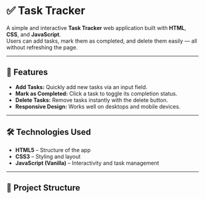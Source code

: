 # ✅ Task Tracker

A simple and interactive **Task Tracker** web application built with **HTML**, **CSS**, and **JavaScript**.  
Users can add tasks, mark them as completed, and delete them easily — all without refreshing the page.

---

## 🚀 Features
- **Add Tasks:** Quickly add new tasks via an input field.
- **Mark as Completed:** Click a task to toggle its completion status.
- **Delete Tasks:** Remove tasks instantly with the delete button.
- **Responsive Design:** Works well on desktops and mobile devices.

---

## 🛠️ Technologies Used
- **HTML5** – Structure of the app
- **CSS3** – Styling and layout
- **JavaScript (Vanilla)** – Interactivity and task management

---

## 📂 Project Structure
